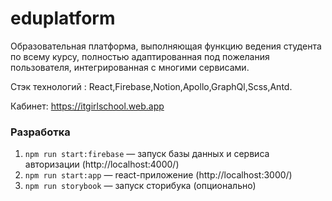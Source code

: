 # eduplatform

Образовательная платформа, выполняющая функцию ведения студента по всему курсу, полностью адаптированная под пожелания пользователя,
интегрированная с многими сервисами.

Стэк технологий : React,Firebase,Notion,Apollo,GraphQl,Scss,Antd.

Кабинет: https://itgirlschool.web.app

### Разработка

1. `npm run start:firebase` — запуск базы данных и сервиса авторизации (http://localhost:4000/)
2. `npm run start:app` — react-приложение (http://localhost:3000/)
3. `npm run storybook` — запуск сторибука (опционально)
